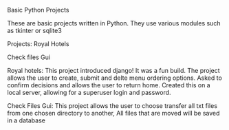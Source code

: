 Basic Python Projects

These are basic projects written in Python. They use various modules such as tkinter or sqlite3

Projects:
  Royal Hotels
  
  Check files Gui
  
  
  Royal hotels:
    This project introduced django! It was a fun build. The project allows the user to create, submit and delte menu ordering options. Asked to confirm decisions and allows the user to return home. Created this on a local server, allowing for a superuser login and password.
    
   Check Files Gui:
      This project allows the user to choose transfer all txt files from one chosen directory to another,
      All files that are moved will be saved in a database
